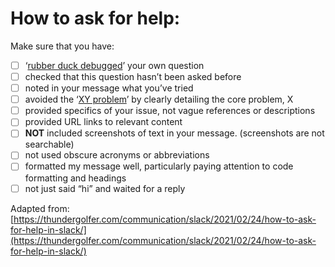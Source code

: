 # How to ask for help:

Make sure that you have:

* [ ]  ‘[rubber duck debugged](https://en.wikipedia.org/wiki/Rubber_duck_debugging)’ your own question
* [ ]  checked that this question hasn’t been asked before
* [ ]  noted in your message what you’ve tried
* [ ]  avoided the ‘[XY problem](https://xyproblem.info/)’ by clearly detailing the core problem, X
* [ ]  provided specifics of your issue, not vague references or descriptions
* [ ]  provided URL links to relevant content
* [ ]  **NOT** included screenshots of text in your message. (screenshots are not searchable)
* [ ]  not used obscure acronyms or abbreviations
* [ ]  formatted my message well, particularly paying attention to code formatting and headings
* [ ]  not just said “hi” and waited for a reply

Adapted from: [https://thundergolfer.com/communication/slack/2021/02/24/how-to-ask-for-help-in-slack/](https://thundergolfer.com/communication/slack/2021/02/24/how-to-ask-for-help-in-slack/)

